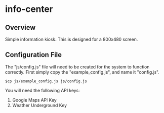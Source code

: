 # info-center

## Overview
Simple information kiosk. This is designed for a 800x480 screen.

## Configuration File
The "js/config.js" file will need to be created for the system to function correctly. First simply copy the "example_config.js", and name it "config.js".

`$cp js/example_config.js js/config.js`

You will need the following API keys:

1. Google Maps API Key
2. Weather Underground Key
